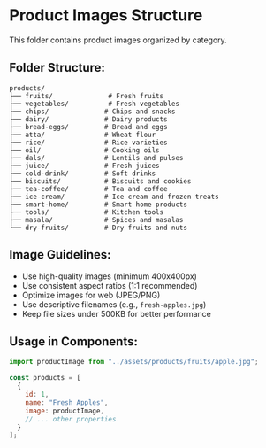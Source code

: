 # Product Images Structure

This folder contains product images organized by category.

## Folder Structure:
```
products/
├── fruits/              # Fresh fruits
├── vegetables/          # Fresh vegetables  
├── chips/              # Chips and snacks
├── dairy/              # Dairy products
├── bread-eggs/         # Bread and eggs
├── atta/               # Wheat flour
├── rice/               # Rice varieties
├── oil/                # Cooking oils
├── dals/               # Lentils and pulses
├── juice/              # Fresh juices
├── cold-drink/         # Soft drinks
├── biscuits/           # Biscuits and cookies
├── tea-coffee/         # Tea and coffee
├── ice-cream/          # Ice cream and frozen treats
├── smart-home/         # Smart home products
├── tools/              # Kitchen tools
├── masala/             # Spices and masalas
└── dry-fruits/         # Dry fruits and nuts
```

## Image Guidelines:
- Use high-quality images (minimum 400x400px)
- Use consistent aspect ratios (1:1 recommended)
- Optimize images for web (JPEG/PNG)
- Use descriptive filenames (e.g., `fresh-apples.jpg`)
- Keep file sizes under 500KB for better performance

## Usage in Components:
```javascript
import productImage from "../assets/products/fruits/apple.jpg";

const products = [
  {
    id: 1,
    name: "Fresh Apples",
    image: productImage,
    // ... other properties
  }
];
```











